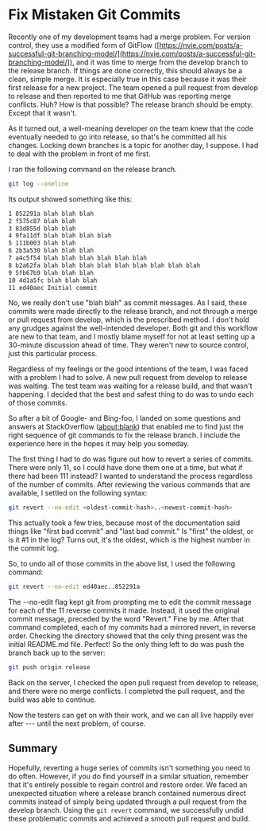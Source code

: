 # Fix Mistaken Git Commits

Recently one of my development teams had a merge problem. For version control, they use a modified form of GitFlow ([https://nvie.com/posts/a-successful-git-branching-model/](https://nvie.com/posts/a-successful-git-branching-model/)), and it was time to merge from the develop branch to the release branch. If things are done correctly, this should always be a clean, simple merge. It is especially true in this case because it was their first release for a new project. The team opened a pull request from develop to release and then reported to me that GitHub was reporting merge conflicts. Huh? How is that possible? The release branch should be empty. Except that it wasn't.

As it turned out, a well-meaning developer on the team knew that the code eventually needed to go into release, so that's he committed all his changes. Locking down branches is a topic for another day, I suppose. I had to deal with the problem in front of me first.

I ran the following command on the release branch.

```bash
git log --oneline
```

Its output showed something like this:

```bash
1 852291a blah blah blah
2 f575c87 blah blah
3 83d855d blah blah
4 9fa11df blah blah blah blah
5 111b003 blah blah
6 2b3a530 blah blah blah
7 a4c5f54 blah blah blah blah blah blah
8 b2a62fa blah blah blah blah blah blah blah blah blah
9 5fb67b9 blah blah blah
10 4d1a5fc blah blah blah
11 ed40aec Initial commit
```

No, we really don't use "blah blah" as commit messages. As I said, these commits were made directly to the release branch, and not through a merge or pull request from develop, which is the prescribed method. I don't hold any grudges against the well-intended developer. Both git and this workflow are new to that team, and I mostly blame myself for not at least setting up a 30-minute discussion ahead of time. They weren't new to source control, just this particular process.

Regardless of my feelings or the good intentions of the team, I was faced with a problem I had to solve. A new pull request from develop to release was waiting. The test team was waiting for a release build, and that wasn't happening. I decided that the best and safest thing to do was to undo each of those commits.

So after a bit of Google- and Bing-foo, I landed on some questions and answers at StackOverflow ([about:blank](about:blank)) that enabled me to find just the right sequence of git commands to fix the release branch. I include the experience here in the hopes it may help you someday.

The first thing I had to do was figure out how to revert a series of commits. There were only 11, so I could have done them one at a time, but what if there had been 111 instead? I wanted to understand the process regardless of the number of commits. After reviewing the various commands that are available, I settled on the following syntax:

```bash
git revert --no-edit <oldest-commit-hash>..<newest-commit-hash>
```

This actually took a few tries, because most of the documentation said things like "first bad commit" and "last bad commit." Is "first" the oldest, or is it #1 in the log? Turns out, it's the oldest, which is the highest number in the commit log.

So, to undo all of those commits in the above list, I used the following command:

```bash
git revert --no-edit ed40aec..852291a
```

The --no-edit flag kept git from prompting me to edit the commit message for each of the 11 reverse commits it made. Instead, it used the original commit message, preceded by the word "Revert." Fine by me. After that command completed, each of my commits had a mirrored revert, in reverse order. Checking the directory showed that the only thing present was the initial README.md file. Perfect! So the only thing left to do was push the branch back up to the server:

```bash
git push origin release
```

Back on the server, I checked the open pull request from develop to release, and there were no merge conflicts. I completed the pull request, and the build was able to continue.

Now the testers can get on with their work, and we can all live happily ever after --- until the next problem, of course.

## Summary

Hopefully, reverting a huge series of commits isn't something you need to do often. However, if you do find yourself in a similar situation, remember that it's entirely possible to regain control and restore order. We faced an unexpected situation where a release branch contained numerous direct commits instead of simply being updated through a pull request from the develop branch. Using the `git revert` command, we successfully undid these problematic commits and achieved a smooth pull request and build.
